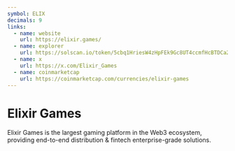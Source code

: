 ```yaml
---
symbol: ELIX
decimals: 9
links:
  - name: website
    url: https://elixir.games/
  - name: explorer
    url: https://solscan.io/token/5cbq1HriesW4zHpFEk9Gc8UT4ccmfHcBTDCa2XcBduTo
  - name: x
    url: https://x.com/Elixir_Games
  - name: coinmarketcap
    url: https://coinmarketcap.com/currencies/elixir-games
---
```


# Elixir Games

Elixir Games is the largest gaming platform in the Web3 ecosystem, providing end-to-end distribution & fintech enterprise-grade solutions.
